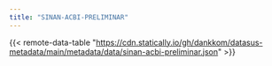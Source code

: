 ```yaml
---
title: "SINAN-ACBI-PRELIMINAR"
---
```


{{< remote-data-table "https://cdn.statically.io/gh/dankkom/datasus-metadata/main/metadata/data/sinan-acbi-preliminar.json" >}}
